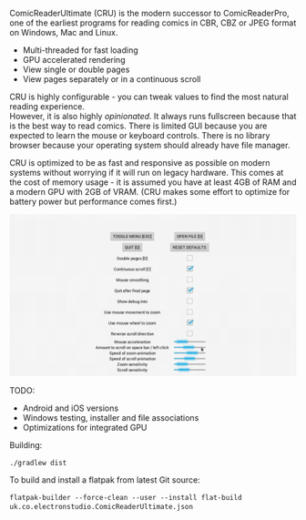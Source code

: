 ComicReaderUltimate (CRU) is the modern successor to ComicReaderPro, one of the earliest programs for reading comics in CBR, CBZ or JPEG format on Windows, Mac and Linux.

* Multi-threaded for fast loading
* GPU accelerated rendering
* View single or double pages
* View pages separately or in a continuous scroll

CRU is highly configurable - you can tweak values to find the most natural reading experience.  
However, it is also highly *opinionated*.  It always runs fullscreen because that is the best 
way to read comics.  There is limited GUI because you are expected to learn the mouse or 
keyboard controls.  There is no library browser because your operating system should already 
have file manager.

CRU is optimized to be as fast and responsive as possible on modern systems without worrying if it will run on legacy hardware.
This comes at the cost of memory usage - it is assumed you have at least 4GB of RAM and a modern GPU with 2GB of VRAM.
(CRU makes some effort to optimize for battery power but performance comes first.)  

![screenshot](screenshot.png)

TODO:
* Android and iOS versions
* Windows testing, installer and file associations
* Optimizations for integrated GPU

Building:

    ./gradlew dist

To build and install a flatpak from latest Git source:

    flatpak-builder --force-clean --user --install flat-build uk.co.electronstudio.ComicReaderUltimate.json